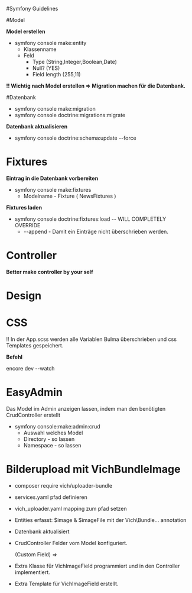 #Symfony Guidelines

#Model

**Model erstellen**
* symfony console make:entity
  * Klassenname
  * Feld
    * Type (String,Integer,Boolean,Date)
    * Null? (YES)
    * Field length (255,11)
  

**!! Wichtig nach Model erstellen => Migration machen für die Datenbank.**

#Datenbank
* symfony console make:migration
* symfony console doctrine:migrations:migrate

**Datenbank aktualisieren**
* symfony console doctrine:schema:update --force



# Fixtures
**Eintrag in die Datenbank vorbereiten**

* symfony console make:fixtures
  * Modelname - Fixture ( NewsFixtures )
  
**Fixtures laden**

* symfony console doctrine:fixtures:load -- WILL COMPLETELY OVERRIDE
  * --append - Damit ein Einträge nicht überschrieben werden.


# Controller

**Better make controller by your self**

# Design

# CSS
!! In der App.scss werden alle Variablen Bulma überschrieben und css Templates gespeichert.

**Befehl**

encore dev --watch 

# EasyAdmin 
Das Model im Admin anzeigen lassen, indem man den benötigten CrudController erstellt
* symfony console:make:admin:crud
  * Auswahl welches Model
  * Directory - so lassen
  * Namespace - so lassen


# Bilderupload mit VichBundleImage
* composer require vich/uploader-bundle
* services.yaml pfad definieren
* vich_uploader.yaml mapping zum pfad setzen
* Entities erfasst: $image & $imageFile mit der Vich\Bundle... annotation
* Datenbank aktualisiert
* CrudController Felder vom Model konfiguriert.
  

  (Custom Field) =>
* Extra Klasse für VichImageField programmiert und in den Controller implementiert.
* Extra Template für VichImageField erstellt. 






